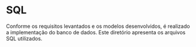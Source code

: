 # SQL

Conforme os requisitos levantados e os modelos desenvolvidos, é realizado a implementação do banco de dados. Este diretório apresenta os arquivos SQL utilizados.
